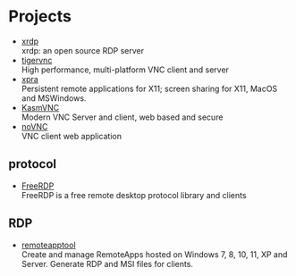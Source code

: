 # Projects

- [xrdp](https://github.com/neutrinolabs/xrdp)
  <br/>xrdp: an open source RDP server
- [tigervnc](https://github.com/TigerVNC/tigervnc)
  <br/>High performance, multi-platform VNC client and server
- [xpra](https://github.com/Xpra-org/xpra)
  <br/>Persistent remote applications for X11; screen sharing for X11, MacOS and MSWindows.
- [KasmVNC](https://github.com/kasmtech/KasmVNC)
  <br/>Modern VNC Server and client, web based and secure
- [noVNC](https://github.com/novnc/noVNC)
  <br/>VNC client web application

## protocol

- [FreeRDP](https://github.com/FreeRDP/FreeRDP)
  <br/>FreeRDP is a free remote desktop protocol library and clients

## RDP

- [remoteapptool](https://github.com/kimmknight/remoteapptool)
  <br/>Create and manage RemoteApps hosted on Windows 7, 8, 10, 11, XP and Server. Generate RDP and MSI files for
  clients.